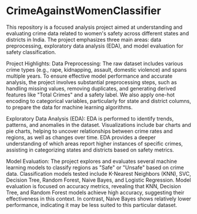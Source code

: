 # CrimeAgainstWomenClassifier
This repository is a focused analysis project aimed at understanding and evaluating crime data related to women's safety across different states and districts in India. The project emphasizes three main areas: data preprocessing, exploratory data analysis (EDA), and model evaluation for safety classification. 

Project Highlights:
Data Preprocessing: The raw dataset includes various crime types (e.g., rape, kidnapping, assault, domestic violence) and spans multiple years. To ensure effective model performance and accurate analysis, the project involves substantial preprocessing steps, such as handling missing values, removing duplicates, and generating derived features like "Total Crimes" and a safety label. We also apply one-hot encoding to categorical variables, particularly for state and district columns, to prepare the data for machine learning algorithms.

Exploratory Data Analysis (EDA): EDA is performed to identify trends, patterns, and anomalies in the dataset. Visualizations include bar charts and pie charts, helping to uncover relationships between crime rates and regions, as well as changes over time. EDA provides a deeper understanding of which areas report higher instances of specific crimes, assisting in categorizing states and districts based on safety metrics.

Model Evaluation: The project explores and evaluates several machine learning models to classify regions as "Safe" or "Unsafe" based on crime data. Classification models tested include K-Nearest Neighbors (KNN), SVC, Decision Tree, Random Forest, Naive Bayes, and Logistic Regression. Model evaluation is focused on accuracy metrics, revealing that KNN, Decision Tree, and Random Forest models achieve high accuracy, suggesting their effectiveness in this context. In contrast, Naive Bayes shows relatively lower performance, indicating it may be less suited to this particular dataset.
